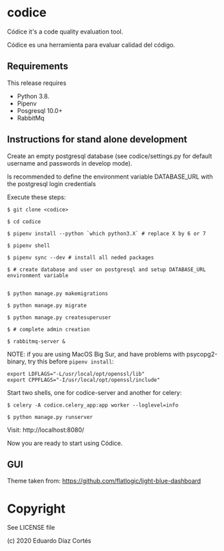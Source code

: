 # codice

Códice it's a code quality evaluation tool.

Códice es una herramienta para evaluar calidad del código.

## Requirements

This release requires 

- Python 3.8.
- Pipenv
- Posgresql 10.0+    
- RabbitMq

## Instructions for stand alone development

Create an empty postgresql database (see codice/settings.py for default username and passwords in develop mode).

Is recommended to define the environment variable DATABASE_URL with the postgresql login credentials

Execute these steps:

    $ git clone <codice>
    
    $ cd codice
    
    $ pipenv install --python `which python3.X` # replace X by 6 or 7
    
    $ pipenv shell
        
    $ pipenv sync --dev # install all neded packages
    
    $ # create database and user on postgresql and setup DATABASE_URL environment variable


    $ python manage.py makemigrations
    
    $ python manage.py migrate
    
    $ python manage.py createsuperuser
    
    $ # complete admin creation
    
    $ rabbitmq-server &
    
NOTE: if you are using MacOS Big Sur, and have problems with psycopg2-binary, try this before `pipenv install`:

	export LDFLAGS="-L/usr/local/opt/openssl/lib"
	export CPPFLAGS="-I/usr/local/opt/openssl/include"

Start two shells, one for codice-server and another for celery:

    $ celery -A codice.celery_app:app worker --loglevel=info
    
    $ python manage.py runserver


Visit: http://localhost:8080/

Now you are ready to start using Códice.

## GUI

Theme taken from: https://github.com/flatlogic/light-blue-dashboard


# Copyright 

See LICENSE file

(c) 2020 Eduardo Díaz Cortés

